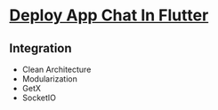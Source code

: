 # [Deploy App Chat In Flutter](https://github.com/dab246/GetX-Flutter/tree/clean_architecture_module_socket_io_getx/example)

## Integration 

- Clean Architecture
- Modularization
- GetX
- SocketIO
